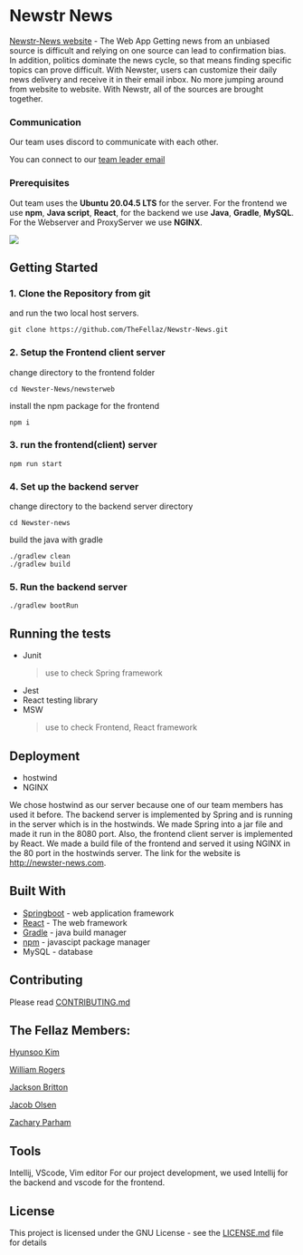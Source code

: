 # Newstr News

[Newstr-News website](http://newster-news.com) - The Web App
Getting news from an unbiased source is difficult and relying on one source can lead to confirmation bias. In addition,
politics dominate the news cycle, so that means finding specific topics can prove difficult. With Newster, users can
customize their daily news delivery and receive it in their email inbox. No more jumping around from website to website.
With Newstr, all of the sources are brought together.

### Communication

Our team uses discord to communicate with each other.

You can connect to our [team leader email](zjp29@nau.edu)

### Prerequisites

Out team uses the **Ubuntu 20.04.5 LTS** for the server. For the frontend we use **npm**, **Java script**, **React**, for the backend we use **Java**, **Gradle**, **MySQL**. For the Webserver and ProxyServer we use **NGINX**.

![](https://user-images.githubusercontent.com/39149858/198933783-27646d08-65e0-453e-b5a0-a0b1520d466e.png)

## Getting Started

### 1. Clone the Repository from git

and run the two local host servers.

```shell
git clone https://github.com/TheFellaz/Newstr-News.git
```

### 2. Setup the Frontend client server

change directory to the frontend folder

```shell
cd Newster-News/newsterweb
```

install the npm package for the frontend

```shell
npm i
```

### 3. run the frontend(client) server

```shell
npm run start
```

### 4. Set up the backend server

change directory to the backend server directory

```shell
cd Newster-news
```

build the java with gradle

```shell
./gradlew clean
./gradlew build
```

### 5. Run the backend server

```shell
./gradlew bootRun
```

## Running the tests

- Junit
  > use to check Spring framework
- Jest
- React testing library
- MSW
  > use to check Frontend, React framework

## Deployment

- hostwind
- NGINX

We chose hostwind as our server because one of our team members has used it before. The backend server is implemented by Spring and is running in the server which is in the hostwinds. We made Spring into a jar file and made it run in the 8080 port. Also, the frontend client server is implemented by React. We made a build file of the frontend and served it using NGINX in the 80 port in the hostwinds server. The link for the website is http://newster-news.com.

## Built With

- [Springboot](https://spring.io/projects/spring-boot) - web application framework
- [React](https://reactjs.org/) - The web framework
- [Gradle](https://gradle.org/) - java build manager
- [npm](https://www.npmjs.com/) - javascipt package manager
- MySQL - database

## Contributing

Please read [CONTRIBUTING.md](https://github.com/TheFellaz/Newstr-News/blob/main/CONTRIBUTING.md)

## The Fellaz Members:

[Hyunsoo Kim](https://github.com/dblepart99)

[William Rogers](https://github.com/qejmc)

[Jackson Britton](https://github.com/brittainjackson7)

[Jacob Olsen](https://github.com/Jacob-Olaffson)

[Zachary Parham](https://github.com/zjp292)

## Tools

Intellij, VScode, Vim editor
For our project development, we used Intellij for the backend and vscode for the frontend.

## License

This project is licensed under the GNU License - see the [LICENSE.md](https://github.com/TheFellaz/Newstr-News/blob/main/LICENSE) file for details
